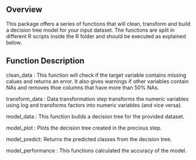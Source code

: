 
<!-- README.md is generated from README.Rmd. Please edit that file -->

## Overview

This package offers a series of functions that will clean, transform and
build a decision tree model for your input dataset. The functions are
split in different R scripts inside the R folder and should be executed
as explained below.

## Function Description

clean\_data : This function will check if the target variable contains
missing calues and returns an error. It also gives warnings if other
variables contain NAs and removes thoe columns that have more than 50%
NAs.

transform\_data : Data transformation step transforms the numeric
variables using log and transforms factors into numeric variables (and
vice versa).

model\_data : This function builds a decision tree for the provided
dataset.

model\_plot : Plots the decision tree created in the precious step.

model\_predict: Returns the predicted classes from the decision tree.

model\_performance : This functions calculated the accuracy of the
model.
